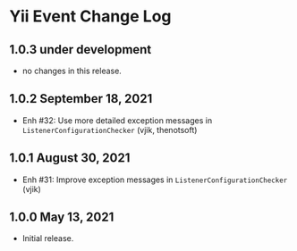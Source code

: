 # Yii Event Change Log


## 1.0.3 under development

- no changes in this release.

## 1.0.2 September 18, 2021

- Enh #32: Use more detailed exception messages in `ListenerConfigurationChecker` (vjik, thenotsoft)

## 1.0.1 August 30, 2021

- Enh #31: Improve exception messages in `ListenerConfigurationChecker` (vjik)

## 1.0.0 May 13, 2021

- Initial release.
